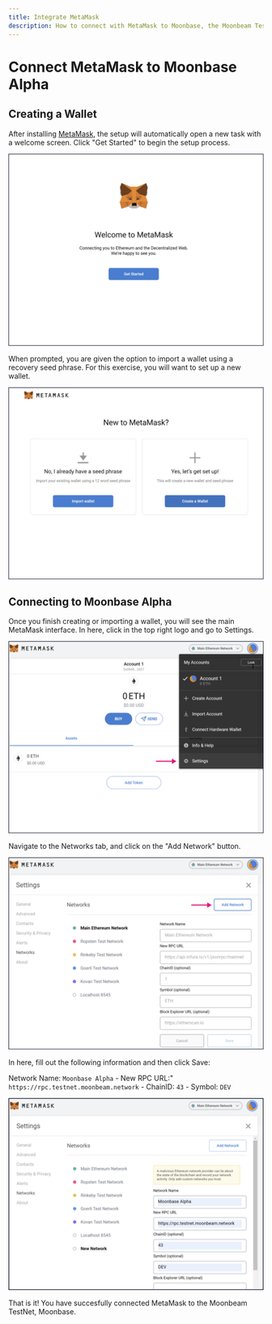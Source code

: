 ```yaml
---
title: Integrate MetaMask
description: How to connect with MetaMask to Moonbase, the Moonbeam TestNet
---
```


# Connect MetaMask to Moonbase Alpha

## Creating a Wallet

After installing [MetaMask](https://metamask.io), the setup will automatically open a new task with a welcome screen. Click "Get Started" to begin the setup process.

![MetaMask1](/images/testnet/testnet-metamask1.png)

When prompted, you are given the option to import a wallet using a recovery seed phrase. For this exercise, you will want to set up a new wallet.

![MetaMask2](/images/testnet/testnet-metamask2.png)

## Connecting to Moonbase Alpha

Once you finish creating or importing a wallet, you will see the main MetaMask interface. In here, click in the top right logo and go to Settings.

![MetaMask3](/images/testnet/testnet-metamask3.png)

Navigate to the Networks tab, and click on the "Add Network" button.

![MetaMask4](/images/testnet/testnet-metamask4.png)

In here, fill out the following information and then click Save:

Network Name: `Moonbase Alpha` - New RPC URL:" `https://rpc.testnet.moonbeam.network` - ChainID: `43` - Symbol: `DEV`

![MetaMask5](/images/testnet/testnet-metamask5.png)

That is it! You have succesfully connected MetaMask to the Moonbeam TestNet, Moonbase.
